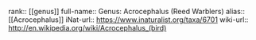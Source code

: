 

rank:: [[genus]]
full-name:: Genus: Acrocephalus (Reed Warblers)
alias:: [[Acrocephalus]]
iNat-url:: https://www.inaturalist.org/taxa/6701
wiki-url:: http://en.wikipedia.org/wiki/Acrocephalus_(bird)